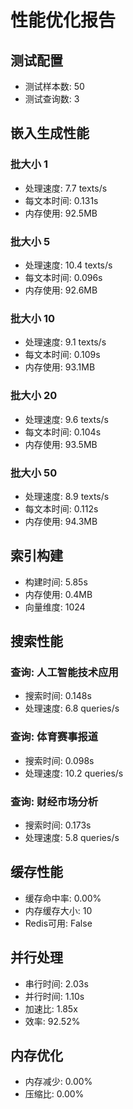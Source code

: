 
# 性能优化报告

## 测试配置
- 测试样本数: 50
- 测试查询数: 3

## 嵌入生成性能

### 批大小 1
- 处理速度: 7.7 texts/s
- 每文本时间: 0.131s
- 内存使用: 92.5MB

### 批大小 5
- 处理速度: 10.4 texts/s
- 每文本时间: 0.096s
- 内存使用: 92.6MB

### 批大小 10
- 处理速度: 9.1 texts/s
- 每文本时间: 0.109s
- 内存使用: 93.1MB

### 批大小 20
- 处理速度: 9.6 texts/s
- 每文本时间: 0.104s
- 内存使用: 93.5MB

### 批大小 50
- 处理速度: 8.9 texts/s
- 每文本时间: 0.112s
- 内存使用: 94.3MB

## 索引构建
- 构建时间: 5.85s
- 内存使用: 0.4MB
- 向量维度: 1024

## 搜索性能

### 查询: 人工智能技术应用
- 搜索时间: 0.148s
- 处理速度: 6.8 queries/s

### 查询: 体育赛事报道
- 搜索时间: 0.098s
- 处理速度: 10.2 queries/s

### 查询: 财经市场分析
- 搜索时间: 0.173s
- 处理速度: 5.8 queries/s

## 缓存性能
- 缓存命中率: 0.00%
- 内存缓存大小: 10
- Redis可用: False

## 并行处理
- 串行时间: 2.03s
- 并行时间: 1.10s
- 加速比: 1.85x
- 效率: 92.52%

## 内存优化
- 内存减少: 0.00%
- 压缩比: 0.00%
